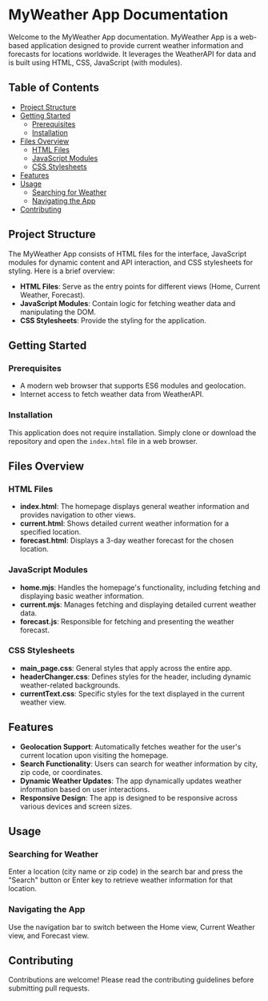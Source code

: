 # MyWeather App Documentation

Welcome to the MyWeather App documentation. MyWeather App is a web-based application designed to provide current weather information and forecasts for locations worldwide. It leverages the WeatherAPI for data and is built using HTML, CSS, JavaScript (with modules).

## Table of Contents

- [Project Structure](#project-structure)
- [Getting Started](#getting-started)
    - [Prerequisites](#prerequisites)
    - [Installation](#installation)
- [Files Overview](#files-overview)
    - [HTML Files](#html-files)
    - [JavaScript Modules](#javascript-modules)
    - [CSS Stylesheets](#css-stylesheets)
- [Features](#features)
- [Usage](#usage)
    - [Searching for Weather](#searching-for-weather)
    - [Navigating the App](#navigating-the-app)
- [Contributing](#contributing)

## Project Structure

The MyWeather App consists of HTML files for the interface, JavaScript modules for dynamic content and API interaction, and CSS stylesheets for styling. Here is a brief overview:

- **HTML Files**: Serve as the entry points for different views (Home, Current Weather, Forecast).
- **JavaScript Modules**: Contain logic for fetching weather data and manipulating the DOM.
- **CSS Stylesheets**: Provide the styling for the application.

## Getting Started

### Prerequisites

- A modern web browser that supports ES6 modules and geolocation.
- Internet access to fetch weather data from WeatherAPI.

### Installation

This application does not require installation. Simply clone or download the repository and open the `index.html` file in a web browser.

## Files Overview

### HTML Files

- **index.html**: The homepage displays general weather information and provides navigation to other views.
- **current.html**: Shows detailed current weather information for a specified location.
- **forecast.html**: Displays a 3-day weather forecast for the chosen location.

### JavaScript Modules

- **home.mjs**: Handles the homepage's functionality, including fetching and displaying basic weather information.
- **current.mjs**: Manages fetching and displaying detailed current weather data.
- **forecast.js**: Responsible for fetching and presenting the weather forecast.

### CSS Stylesheets

- **main_page.css**: General styles that apply across the entire app.
- **headerChanger.css**: Defines styles for the header, including dynamic weather-related backgrounds.
- **currentText.css**: Specific styles for the text displayed in the current weather view.

## Features

- **Geolocation Support**: Automatically fetches weather for the user's current location upon visiting the homepage.
- **Search Functionality**: Users can search for weather information by city, zip code, or coordinates.
- **Dynamic Weather Updates**: The app dynamically updates weather information based on user interactions.
- **Responsive Design**: The app is designed to be responsive across various devices and screen sizes.

## Usage

### Searching for Weather

Enter a location (city name or zip code) in the search bar and press the "Search" button or Enter key to retrieve weather information for that location.

### Navigating the App

Use the navigation bar to switch between the Home view, Current Weather view, and Forecast view.

## Contributing

Contributions are welcome! Please read the contributing guidelines before submitting pull requests.
